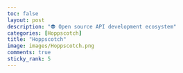 ```yaml
---
toc: false
layout: post
description: "👽 Open source API development ecosystem"
categories: [Hoppscotch]
title: "Hoppscotch"
image: images/Hoppscotch.png
comments: true
sticky_rank: 5
---
```

